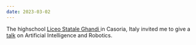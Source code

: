 ```yaml
---
date: 2023-03-02
---
```


<!-- <base target="_blank"/> -->

The highschool <a href="https://www.liceogandhi.edu.it/" target="_blank">Liceo Statale Ghandi </a> in Casoria, Italy invited me to give a <a href="https://www.facebook.com/Muralesgandhi/posts/pfbid02A1aNuMLLnG1ninpsTySMcbnnshNosS7hkJ3QwPgV2uVXTjryNLzTpfjqaUrViXNql" target="_blank">talk</a> on Artificial Intelligence and Robotics.
